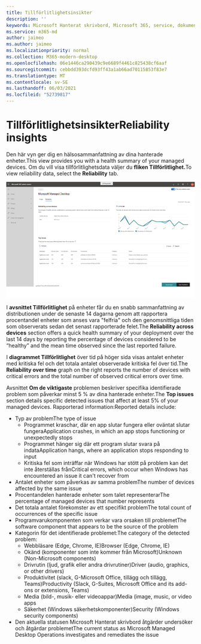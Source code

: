 ```yaml
---
title: Tillförlitlighetsinsikter
description: ''
keywords: Microsoft Hanterat skrivbord, Microsoft 365, service, dokumentation
ms.service: m365-md
author: jaimeo
ms.author: jaimeo
ms.localizationpriority: normal
ms.collection: M365-modern-desktop
ms.openlocfilehash: 06e1446ca290439c9e6689f4461c825438cf6aaf
ms.sourcegitcommit: cebbdd393dcfd93ff43a1ab66ad70115853f83e7
ms.translationtype: MT
ms.contentlocale: sv-SE
ms.lasthandoff: 06/03/2021
ms.locfileid: "52739817"
---
```

# <a name="reliability-insights"></a><span data-ttu-id="f29f5-103">Tillförlitlighetsinsikter</span><span class="sxs-lookup"><span data-stu-id="f29f5-103">Reliability insights</span></span>

<span data-ttu-id="f29f5-104">Den här vyn ger dig en hälsosammanfattning av dina hanterade enheter.</span><span class="sxs-lookup"><span data-stu-id="f29f5-104">This view provides you with a health summary of your managed devices.</span></span> <span data-ttu-id="f29f5-105">Om du vill visa tillförlitlighetsdata väljer du **fliken Tillförlitlighet.**</span><span class="sxs-lookup"><span data-stu-id="f29f5-105">To view reliability data, select the **Reliability** tab.</span></span>


![Tillförlitlighetsfönster: Tillförlitlighet på enheter i det övre vänstra hörnet, tillförlitlighet över tid, diagram över övre högra hörnet, den översta problemtabellen längst ned.](../../media/insights_reliability.png)

<span data-ttu-id="f29f5-108">I **avsnittet Tillförlitlighet** på enheter får du en snabb sammanfattning av distributionen under de senaste 14 dagarna genom att rapportera procentandel enheter som anses vara "felfria" och den genomsnittliga tiden som observerats sedan det senast rapporterade felet.</span><span class="sxs-lookup"><span data-stu-id="f29f5-108">The **Reliability across devices** section offers a quick health summary of your deployment over the last 14 days by reporting the percentage of devices considered to be “healthy” and the mean time observed since the last reported failure.</span></span> 

 
<span data-ttu-id="f29f5-109">I **diagrammet Tillförlitlighet** över tid på höger sida visas antalet enheter med kritiska fel och det totala antalet observerade kritiska fel över tid.</span><span class="sxs-lookup"><span data-stu-id="f29f5-109">The **Reliability over time** graph on the right reports the number of devices with critical errors and the total number of observed critical errors over time.</span></span>

<span data-ttu-id="f29f5-110">Avsnittet **Om de viktigaste** problemen beskriver specifika identifierade problem som påverkar minst 5 % av dina hanterade enheter.</span><span class="sxs-lookup"><span data-stu-id="f29f5-110">The **Top issues** section details specific detected issues that affect at least 5% of your managed devices.</span></span> <span data-ttu-id="f29f5-111">Rapporterad information:</span><span class="sxs-lookup"><span data-stu-id="f29f5-111">Reported details include:</span></span>

- <span data-ttu-id="f29f5-112">Typ av problem</span><span class="sxs-lookup"><span data-stu-id="f29f5-112">The type of issue</span></span>
    - <span data-ttu-id="f29f5-113">Programmet kraschar, där en app slutar fungera eller oväntat slutar fungera</span><span class="sxs-lookup"><span data-stu-id="f29f5-113">Application crashes, in which an app stops functioning or unexpectedly stops</span></span>
    - <span data-ttu-id="f29f5-114">Programmet hänger sig där ett program slutar svara på indata</span><span class="sxs-lookup"><span data-stu-id="f29f5-114">Application hangs, where an application stops responding to input</span></span>
    - <span data-ttu-id="f29f5-115">Kritiska fel som inträffar när Windows har stött på problem kan det inte återställas från</span><span class="sxs-lookup"><span data-stu-id="f29f5-115">Critical errors, which occur when Windows has encountered an issue it can't recover from</span></span>
- <span data-ttu-id="f29f5-116">Antalet enheter som påverkas av samma problem</span><span class="sxs-lookup"><span data-stu-id="f29f5-116">The number of devices affected by the same issue</span></span>
- <span data-ttu-id="f29f5-117">Procentandelen hanterade enheter som talet representerar</span><span class="sxs-lookup"><span data-stu-id="f29f5-117">The percentage of managed devices that number represents</span></span>
- <span data-ttu-id="f29f5-118">Det totala antalet förekomster av ett specifikt problem</span><span class="sxs-lookup"><span data-stu-id="f29f5-118">The total count of occurrences of the specific issue</span></span>
- <span data-ttu-id="f29f5-119">Programvarukomponenten som verkar vara orsaken till problemet</span><span class="sxs-lookup"><span data-stu-id="f29f5-119">The software component that appears to be the source of the problem</span></span>
- <span data-ttu-id="f29f5-120">Kategorin för det identifierade problemet:</span><span class="sxs-lookup"><span data-stu-id="f29f5-120">The category of the detected problem:</span></span>
    - <span data-ttu-id="f29f5-121">Webbläsare (Edge, Chrome, IE)</span><span class="sxs-lookup"><span data-stu-id="f29f5-121">Browser (Edge, Chrome, IE)</span></span>
    - <span data-ttu-id="f29f5-122">Okänd (komponenter som inte kommer från Microsoft)</span><span class="sxs-lookup"><span data-stu-id="f29f5-122">Unknown (Non-Microsoft components)</span></span>
    - <span data-ttu-id="f29f5-123">Drivrutin (ljud, grafik eller andra drivrutiner)</span><span class="sxs-lookup"><span data-stu-id="f29f5-123">Driver (audio, graphics, or other drivers)</span></span>
    - <span data-ttu-id="f29f5-124">Produktivitet (slack, G-Microsoft Office, tillägg och tillägg, Teams)</span><span class="sxs-lookup"><span data-stu-id="f29f5-124">Productivity (Slack, G-Suites, Microsoft Office and its add-ons or extensions, Teams)</span></span>
    - <span data-ttu-id="f29f5-125">Media (bild-, musik- eller videoappar)</span><span class="sxs-lookup"><span data-stu-id="f29f5-125">Media (image, music, or video apps</span></span>
    - <span data-ttu-id="f29f5-126">Säkerhet (Windows säkerhetskomponenter)</span><span class="sxs-lookup"><span data-stu-id="f29f5-126">Security (Windows security components)</span></span>
- <span data-ttu-id="f29f5-127">Den aktuella statusen Microsoft Hanterat skrivbord åtgärder undersöker och åtgärdar problemet</span><span class="sxs-lookup"><span data-stu-id="f29f5-127">The current status as Microsoft Managed Desktop Operations investigates and remediates the issue</span></span>


